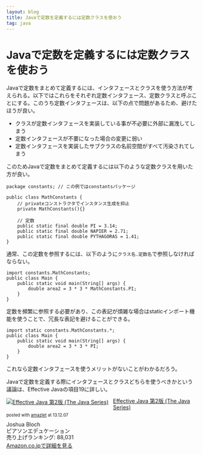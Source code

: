 ```yaml
---
layout: blog
title: Javaで定数を定義するには定数クラスを使おう
tag: java
---
```


# Javaで定数を定義するには定数クラスを使おう

Javaで定数をまとめて定義するには、インタフェースとクラスを使う方法が考えられる。以下ではこれらをそれぞれ定数インタフェース、定数クラスと呼ぶことにする。このうち定数インタフェースは、以下の点で問題があるため、避けたほうが良い。

- クラスが定数インタフェースを実装している事が不必要に外部に漏洩してしまう
- 定数インタフェースが不要になった場合の変更に弱い
- 定数インタフェースを実装したサブクラスの名前空間がすべて汚染されてしまう

このためJavaで定数をまとめて定義するには以下のような定数クラスを用いた方が良い。

~~~~
package constants; // この例ではconstantsパッケージ

public class MathConstants {
	// privateコンストラクタでインスタンス生成を抑止
	private MathConstants(){} 
	
	// 定数
	public static final double PI = 3.14;
	public static final double NAPIER = 2.71;
	public static final double PYTHAGORAS = 1.41;
}
~~~~

通常、この定数を参照するには、以下のように`クラス名.定数名`で参照しなければならない。

~~~~
import constants.MathConstants;
public class Main {
	public static void main(String[] args) {
		double area2 = 3 * 3 * MathConstants.PI;
	}
}
~~~~

定数を頻繁に参照する必要があり、この表記が煩雑な場合はstaticインポート機能を使うことで、冗長な表記を避けることができる。

~~~~
import static constants.MathConstants.*;
public class Main {
	public static void main(String[] args) {
		double area2 = 3 * 3 * PI;
	}
}
~~~~

これなら定数インタフェースを使うメリットがないことがわかるだろう。

Javaで定数を定義する際にインタフェースとクラスどちらを使うべきかという議論は、Effective Javaの項目19に詳しい。

<div class="amazlet-box" style="margin-bottom:0px;"><div class="amazlet-image" style="float:left;margin:0px 12px 1px 0px;"><a href="http://www.amazon.co.jp/exec/obidos/ASIN/489471499X/xmisao-22/ref=nosim/" name="amazletlink" target="_blank"><img src="http://ecx.images-amazon.com/images/I/51E1m-weAXL._SL160_.jpg" alt="Effective Java 第2版 (The Java Series)" style="border: none;" /></a></div><div class="amazlet-info" style="line-height:120%; margin-bottom: 10px"><div class="amazlet-name" style="margin-bottom:10px;line-height:120%"><a href="http://www.amazon.co.jp/exec/obidos/ASIN/489471499X/xmisao-22/ref=nosim/" name="amazletlink" target="_blank">Effective Java 第2版 (The Java Series)</a><div class="amazlet-powered-date" style="font-size:80%;margin-top:5px;line-height:120%">posted with <a href="http://www.amazlet.com/" title="amazlet" target="_blank">amazlet</a> at 13.12.07</div></div><div class="amazlet-detail">Joshua Bloch <br />ピアソンエデュケーション <br />売り上げランキング: 88,031<br /></div><div class="amazlet-sub-info" style="float: left;"><div class="amazlet-link" style="margin-top: 5px"><a href="http://www.amazon.co.jp/exec/obidos/ASIN/489471499X/xmisao-22/ref=nosim/" name="amazletlink" target="_blank">Amazon.co.jpで詳細を見る</a></div></div></div><div class="amazlet-footer" style="clear: left"></div></div>
